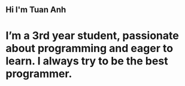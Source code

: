 ## Hi I'm Tuan Anh
<h1>I’m a 3rd year student, passionate about programming and eager to learn. I always try to be the best programmer.
</h1>

